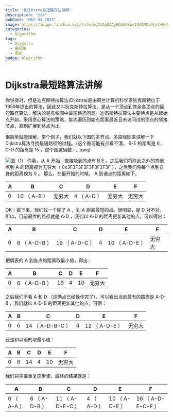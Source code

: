 ```yaml
---
title: "Dijkstra最短路算法讲解"
description: "zzz"
pubDate: "MAY 31 2025"
image: https://image.fanzhuo.xyz/file/AgACAgUAAyEGAASKws10AAMUaDrp4vK69On9IzL2uPaXoFU-B9sAAkTKMRupmthV8ILEvcQlrd4BAAMCAAN4AAM2BA.png
categories:
  - Algorithm
tags:
  - Dijkstra
  - 最短路
  - 图论
badge: Algorithm
---
```


# Dijkstra最短路算法讲解
你说得对，但是迪克斯特拉算法(Dijkstra)是由荷兰计算机科学家狄克斯特拉于1959年提出的算法，因此又叫狄克斯特拉算法。是从一个顶点到其余各顶点的最短路径算法，解决的是有权图中最短路径问题。迪杰斯特拉算法主要特点是从起始点开始，采用贪心算法的策略，每次遍历到始点距离最近且未访问过的顶点的邻接节点，直到扩展到终点为止。

很简单就能理解，举个例子，我们就以下图的多节点、多路径图来讲解一下Dijkstra算法寻找最短路径的过程。（这个图可能有点看不清， B-E 的距离是 6 ， C-D 的距离是 15 ，这个图这俩数……qwq）

![图（1）](https://image.fanzhuo.xyz/file/AgACAgUAAyEGAASKws10AAMUaDrp4vK69On9IzL2uPaXoFU-B9sAAkTKMRupmthV8ILEvcQlrd4BAAMCAAN4AAM2BA.png "图（1）")
你看，从 A 开始，直接能到的点有 B E 。之后我们将除此之外的其他点到 A 的距离视为无穷大（ 0x3F3F3F3F3F3F3F3F ），之后我们将每个点到自身的距离视为 0 。
那么，在最开始的时候， A 到诸点的距离如下。

| A | B | C | D | E | F |
| ------------ | ------------ | ------------ | ------------ | ------------ | ------------ |
| 0 | 10 （ A-B ） | 无穷大 | 4 （ A-D ） | 无穷大 | 无穷大 |

OK！接下来，我们找一个除了 A ，到 A 距离最短的点。很明显，是 D 对不对。
所以，目前最优的路径就是 A-D ，我们以 A-D 的距离更新其他的点，可以得出：

| A | B | C | D | E | F |
| ------------ | ------------ | ------------ | ------------ | ------------ | ------------ |
| 0 | 6 （ A-D-B ） | 19 （ A-D-C ） | 4 | 10 （ A-D-E ） | 无穷大 |

把俩表的 A 到各点的距离取最小值，得出：

| A | B | C | D | E | F |
| ------------ | ------------ | ------------ | ------------ | ------------ | ------------ |
| 0 | 6 （ A-D-B ） | 19 | 4 | 10 | 无穷大 |

之后我们不看 A 和 D （这俩点已经操作完了），可以看出当前最有的路径是 A-D-B ，我们就以 A-D-B 的距离更新其他的点，可得：

| A | B | C | D | E | F |
| ------------ | ------------ | ------------ | ------------ | ------------ | ------------ |
| 0 | 6 | 14 （ A-D-B-C ） | 4 | 12 （ A-D-E ） | 无穷大 |

还是和以前的取最小值：

| A | B | C | D | E | F |
| ------------ | ------------ | ------------ | ------------ | ------------ | ------------ |
| 0 | 6 | 14 | 4 | 10 | 无穷大 |

我们只需要重复这步骤，最终的结果就是：

| A | B | C | D | E | F |
| ------------ | ------------ | ------------ | ------------ | ------------ | ------------ |
| 0 （ A-A ） | 6 （ A-D-B ） | 11 （ A-D-E-C ） | 4 （ A-D ） | 10 （ A-D-E ） | 16 （ A-D-E-C-F ） |
